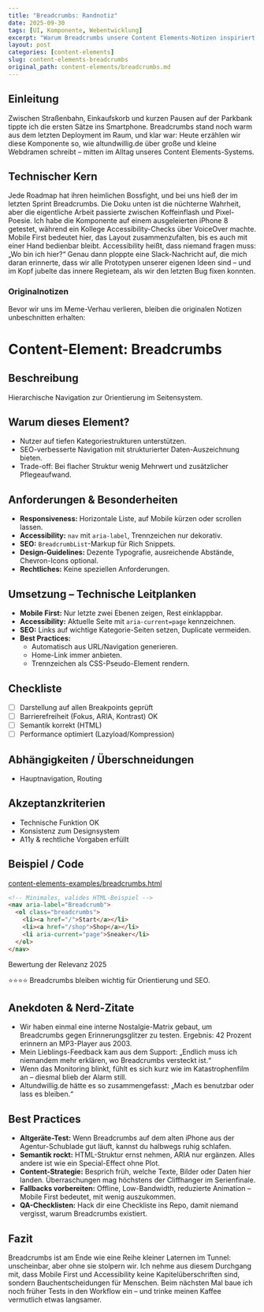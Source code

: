 ```yaml
---
title: "Breadcrumbs: Randnotiz"
date: 2025-09-30
tags: [UI, Komponente, Webentwicklung]
excerpt: "Warum Breadcrumbs unsere Content Elements-Notizen inspiriert."
layout: post
categories: [content-elements]
slug: content-elements-breadcrumbs
original_path: content-elements/breadcrumbs.md
---
```


## Einleitung
Zwischen Straßenbahn, Einkaufskorb und kurzen Pausen auf der Parkbank tippte ich die ersten Sätze ins Smartphone. Breadcrumbs stand noch warm aus dem letzten Deployment im Raum, und klar war: Heute erzählen wir diese Komponente so, wie altundwillig.de über große und kleine Webdramen schreibt – mitten im Alltag unseres Content Elements-Systems.

## Technischer Kern
Jede Roadmap hat ihren heimlichen Bossfight, und bei uns hieß der im letzten Sprint Breadcrumbs. Die Doku unten ist die nüchterne Wahrheit, aber die eigentliche Arbeit passierte zwischen Koffeinflash und Pixel-Poesie. Ich habe die Komponente auf einem ausgeleierten iPhone 8 getestet, während ein Kollege Accessibility-Checks über VoiceOver machte. Mobile First bedeutet hier, das Layout zusammenzufalten, bis es auch mit einer Hand bedienbar bleibt. Accessibility heißt, dass niemand fragen muss: „Wo bin ich hier?“ Genau dann ploppte eine Slack-Nachricht auf, die mich daran erinnerte, dass wir alle Prototypen unserer eigenen Ideen sind – und im Kopf jubelte das innere Regieteam, als wir den letzten Bug fixen konnten.

### Originalnotizen
Bevor wir uns im Meme-Verhau verlieren, bleiben die originalen Notizen unbeschnitten erhalten:
# Content-Element: Breadcrumbs

## Beschreibung
Hierarchische Navigation zur Orientierung im Seitensystem.

## Warum dieses Element?
- Nutzer auf tiefen Kategoriestrukturen unterstützen.
- SEO-verbesserte Navigation mit strukturierter Daten-Auszeichnung bieten.
- Trade-off: Bei flacher Struktur wenig Mehrwert und zusätzlicher Pflegeaufwand.

## Anforderungen & Besonderheiten
- **Responsiveness:** Horizontale Liste, auf Mobile kürzen oder scrollen lassen.
- **Accessibility:** `nav` mit `aria-label`, Trennzeichen nur dekorativ.
- **SEO:** `BreadcrumbList`-Markup für Rich Snippets.
- **Design-Guidelines:** Dezente Typografie, ausreichende Abstände, Chevron-Icons optional.
- **Rechtliches:** Keine speziellen Anforderungen.

## Umsetzung – Technische Leitplanken
- **Mobile First:** Nur letzte zwei Ebenen zeigen, Rest einklappbar.
- **Accessibility:** Aktuelle Seite mit `aria-current=page` kennzeichnen.
- **SEO:** Links auf wichtige Kategorie-Seiten setzen, Duplicate vermeiden.
- **Best Practices:**
  - Automatisch aus URL/Navigation generieren.
  - Home-Link immer anbieten.
  - Trennzeichen als CSS-Pseudo-Element rendern.

## Checkliste
- [ ] Darstellung auf allen Breakpoints geprüft
- [ ] Barrierefreiheit (Fokus, ARIA, Kontrast) OK
- [ ] Semantik korrekt (HTML)
- [ ] Performance optimiert (Lazyload/Kompression)

## Abhängigkeiten / Überschneidungen
- Hauptnavigation, Routing

## Akzeptanzkriterien
- Technische Funktion OK
- Konsistenz zum Designsystem
- A11y & rechtliche Vorgaben erfüllt

## Beispiel / Code
[content-elements-examples/breadcrumbs.html](../content-elements-examples/breadcrumbs.html)

```html
<!-- Minimales, valides HTML-Beispiel -->
<nav aria-label="Breadcrumb">
  <ol class="breadcrumbs">
    <li><a href="/">Start</a></li>
    <li><a href="/shop">Shop</a></li>
    <li aria-current="page">Sneaker</li>
  </ol>
</nav>
```

Bewertung der Relevanz 2025

⭐⭐⭐⭐ Breadcrumbs bleiben wichtig für Orientierung und SEO.

## Anekdoten & Nerd-Zitate
- Wir haben einmal eine interne Nostalgie-Matrix gebaut, um Breadcrumbs gegen Erinnerungsglitzer zu testen. Ergebnis: 42 Prozent erinnern an MP3-Player aus 2003.
- Mein Lieblings-Feedback kam aus dem Support: „Endlich muss ich niemandem mehr erklären, wo Breadcrumbs versteckt ist.“
- Wenn das Monitoring blinkt, fühlt es sich kurz wie im Katastrophenfilm an – diesmal blieb der Alarm still.
- Altundwillig.de hätte es so zusammengefasst: „Mach es benutzbar oder lass es bleiben.“

## Best Practices
- **Altgeräte-Test:** Wenn Breadcrumbs auf dem alten iPhone aus der Agentur-Schublade gut läuft, kannst du halbwegs ruhig schlafen.
- **Semantik rockt:** HTML-Struktur ernst nehmen, ARIA nur ergänzen. Alles andere ist wie ein Special-Effect ohne Plot.
- **Content-Strategie:** Besprich früh, welche Texte, Bilder oder Daten hier landen. Überraschungen mag höchstens der Cliffhanger im Serienfinale.
- **Fallbacks vorbereiten:** Offline, Low-Bandwidth, reduzierte Animation – Mobile First bedeutet, mit wenig auszukommen.
- **QA-Checklisten:** Hack dir eine Checkliste ins Repo, damit niemand vergisst, warum Breadcrumbs existiert.

## Fazit
Breadcrumbs ist am Ende wie eine Reihe kleiner Laternen im Tunnel: unscheinbar, aber ohne sie stolpern wir. Ich nehme aus diesem Durchgang mit, dass Mobile First und Accessibility keine Kapitelüberschriften sind, sondern Bauchentscheidungen für Menschen. Beim nächsten Mal baue ich noch früher Tests in den Workflow ein – und trinke meinen Kaffee vermutlich etwas langsamer.
